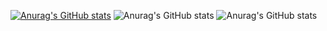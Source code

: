 [![Anurag's GitHub stats](https://github-readme-stats.vercel.app/api?username=YukiOkamoto0206)](https://github.com/anuraghazra/github-readme-stats)
![Anurag's GitHub stats](https://github-readme-stats.vercel.app/api?username=YukiOkamoto0206&count_private=true)
![Anurag's GitHub stats](https://github-readme-stats.vercel.app/api?username=YukiOkamoto0206&show_icons=true&theme=radical)


<!--
**YukiOkamoto0206/YukiOkamoto0206** is a ✨ _special_ ✨ repository because its `README.md` (this file) appears on your GitHub profile.

Here are some ideas to get you started:

- 🔭 I’m currently working on ...
- 🌱 I’m currently learning ...
- 👯 I’m looking to collaborate on ...
- 🤔 I’m looking for help with ...
- 💬 Ask me about ...
- 📫 How to reach me: ...
- 😄 Pronouns: ...
- ⚡ Fun fact: ...
-->
